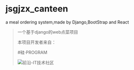 # jsgjzx_canteen
a meal ordering system,made by Django,BootStrap and React

>一个基于django的web点菜项目
>
>本项目开发者来自：
>
>#硅·PROGRAM
>
>![前沿-IT技术社区](https://www.qyai.net/static/img/logo9.png)
